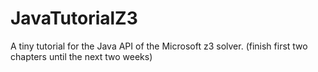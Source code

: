 # JavaTutorialZ3

A tiny tutorial for the Java API of the Microsoft z3 solver.
(finish first two chapters until the next two weeks)
